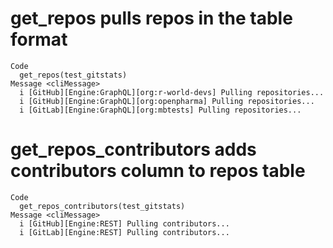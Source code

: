 # get_repos pulls repos in the table format

    Code
      get_repos(test_gitstats)
    Message <cliMessage>
      i [GitHub][Engine:GraphQL][org:r-world-devs] Pulling repositories...
      i [GitHub][Engine:GraphQL][org:openpharma] Pulling repositories...
      i [GitLab][Engine:GraphQL][org:mbtests] Pulling repositories...

# get_repos_contributors adds contributors column to repos table

    Code
      get_repos_contributors(test_gitstats)
    Message <cliMessage>
      i [GitHub][Engine:REST] Pulling contributors...
      i [GitLab][Engine:REST] Pulling contributors...

